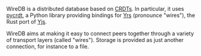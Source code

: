 WireDB is a distributed database based on [CRDTs](https://en.wikipedia.org/wiki/Conflict-free_replicated_data_type).
In particular, it uses [pycrdt](https://github.com/y-crdt/pycrdt), a Python library
providing bindings for [Yrs](https://github.com/y-crdt/y-crdt) (pronounce "wires"), the Rust port of [Yjs](https://github.com/yjs/yjs).

WireDB aims at making it easy to connect peers together through a variety of transport layers (called "wires").
Storage is provided as just another connection, for instance to a file.

